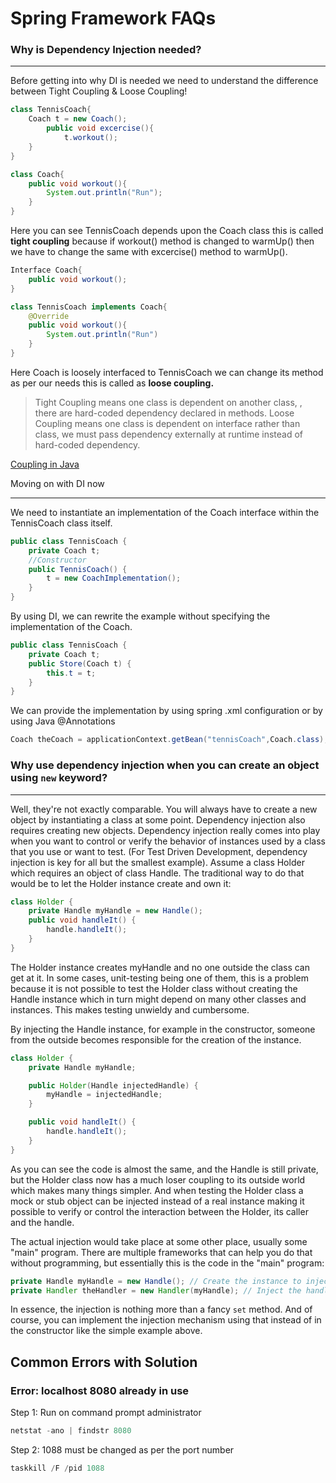 # Spring Framework FAQs

### Why is Dependency Injection needed?

---

Before getting into why DI is needed we need to understand the difference between Tight Coupling & Loose Coupling!

```java
class TennisCoach{
	Coach t = new Coach();
		public void excercise(){
			t.workout();
	}
}

class Coach{
	public void workout(){
		System.out.println("Run");
	}
}
```

Here you can see TennisCoach depends upon the Coach class this is called **tight coupling** because if workout() method is changed to warmUp() then we have to change the same with excercise() method to warmUp().

```java
Interface Coach{
	public void workout();
}

class TennisCoach implements Coach{
	@Override
	public void workout(){
		System.out.println("Run")
	}
}
```

Here Coach is loosely interfaced to TennisCoach we can change its method as per our needs this is called as **loose coupling.**

> Tight Coupling means one class is dependent on another class, , there are hard-coded dependency declared in methods.
Loose Coupling means one class is dependent on interface rather than class, we must pass dependency externally at runtime instead of hard-coded dependency.

[Coupling in Java](https://www.geeksforgeeks.org/coupling-in-java/)

Moving on with DI now

---

We need to instantiate an implementation of the Coach interface within the TennisCoach class itself.

```java
public class TennisCoach {
	private Coach t;
	//Constructor
	public TennisCoach() {
		t = new CoachImplementation();
	}
}
```

By using DI, we can rewrite the example without specifying the implementation of the Coach.

```java
public class TennisCoach {
	private Coach t;
	public Store(Coach t) {
		this.t = t;
	}
}
```

We can provide the implementation by using spring .xml configuration or by using Java @Annotations

```java
Coach theCoach = applicationContext.getBean("tennisCoach",Coach.class);
```

### Why use dependency injection when you can create an object using `new` keyword?

---

Well, they're not exactly comparable. You will always have to create a new object by instantiating a class at some point. Dependency injection also requires creating new objects.
Dependency injection really comes into play when you want to control or verify the behavior of instances used by a class that you use or want to test. (For Test Driven Development, dependency injection is key for all but the smallest example).
Assume a class Holder which requires an object of class Handle. The traditional way to do that would be to let the Holder instance create and own it:

```java
class Holder {
    private Handle myHandle = new Handle();
    public void handleIt() {
        handle.handleIt();
    }
}
```

The Holder instance creates myHandle and no one outside the class can get at it. In some cases, unit-testing being one of them, this is a problem because it is not possible to test the Holder class without creating the Handle instance which in turn might depend on many other classes and instances. This makes testing unwieldy and cumbersome.

By injecting the Handle instance, for example in the constructor, someone from the outside becomes responsible for the creation of the instance.

```java
class Holder {
    private Handle myHandle;

    public Holder(Handle injectedHandle) {
        myHandle = injectedHandle;
    }

    public void handleIt() {
        handle.handleIt();
    }
}
```

As you can see the code is almost the same, and the Handle is still private, but the Holder class now has a much loser coupling to its outside world which makes many things simpler. And when testing the Holder class a mock or stub object can be injected instead of a real instance making it possible to verify or control the interaction between the Holder, its caller and the handle.

The actual injection would take place at some other place, usually some "main" program. There are multiple frameworks that can help you do that without programming, but essentially this is the code in the "main" program:

```java
private Handle myHandle = new Handle(); // Create the instance to inject
private Handler theHandler = new Handler(myHandle); // Inject the handle
```

In essence, the injection is nothing more than a fancy `set` method. And of course, you can implement the injection mechanism using that instead of in the constructor like the simple example above.


## Common Errors with Solution
### Error: localhost 8080 already in use

Step 1: Run on command prompt administrator

```java
netstat -ano | findstr 8080
```

Step 2: 1088  must be changed as per the port number

```java
taskkill /F /pid 1088
```
